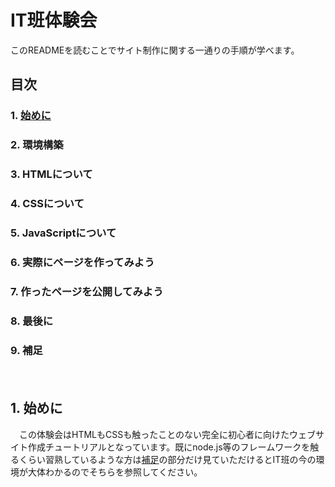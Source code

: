 # IT班体験会
このREADMEを読むことでサイト制作に関する一通りの手順が学べます。
## 目次
### 1. [始めに](#1-始めに)
### 2. 環境構築
### 3. HTMLについて
### 4. CSSについて
### 5. JavaScriptについて
### 6. 実際にページを作ってみよう
### 7. 作ったページを公開してみよう
### 8. 最後に
### 9. 補足
　　
## 1. 始めに
　この体験会はHTMLもCSSも触ったことのない完全に初心者に向けたウェブサイト作成チュートリアルとなっています。既にnode.js等のフレームワークを触るくらい習熟しているような方は[補足](#9-補足)の部分だけ見ていただけるとIT班の今の環境が大体わかるのでそちらを参照してください。
